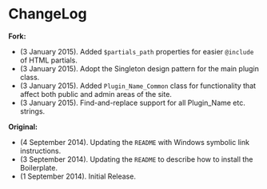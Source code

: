 # ChangeLog

**Fork:**

* (3 January 2015). Added `$partials_path` properties for easier `@include` of HTML partials.
* (3 January 2015). Adopt the Singleton design pattern for the main plugin class.
* (3 January 2015). Added `Plugin_Name_Common` class for functionality that affect both public and admin areas of the site.
* (3 January 2015). Find-and-replace support for all Plugin_Name etc. strings.

**Original:**

* (4 September 2014). Updating the `README` with Windows symbolic link instructions.
* (3 September 2014). Updating the `README` to describe how to install the Boilerplate.
* (1 September 2014). Initial Release.

